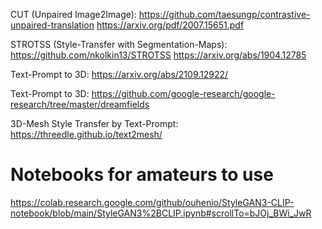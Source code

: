 CUT (Unpaired Image2Image): https://github.com/taesungp/contrastive-unpaired-translation https://arxiv.org/pdf/2007.15651.pdf

STROTSS (Style-Transfer with Segmentation-Maps): https://github.com/nkolkin13/STROTSS https://arxiv.org/abs/1904.12785

Text-Prompt to 3D: https://arxiv.org/abs/2109.12922/

Text-Prompt to 3D: https://github.com/google-research/google-research/tree/master/dreamfields

3D-Mesh Style Transfer by Text-Prompt: https://threedle.github.io/text2mesh/



# Notebooks for amateurs to use

https://colab.research.google.com/github/ouhenio/StyleGAN3-CLIP-notebook/blob/main/StyleGAN3%2BCLIP.ipynb#scrollTo=bJOj_BWi_JwR
